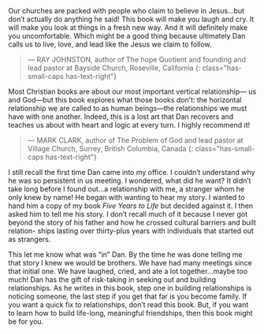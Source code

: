 <div markdown="1" class="book-intro">
Our churches are packed with people who claim to believe in Jesus...but don’t
actually do anything he said! This book will make you laugh and cry. It will
make you look at things in a fresh new way. And it will definitely make you
uncomfortable. Which might be a good thing because ultimately Dan calls us to
live, love, and lead like the Jesus we claim to follow.

> — RAY JOHNSTON, author of The hope Quotient and founding
> and lead pastor at Bayside Church, Roseville, California
{: class="has-small-caps has-text-right"}

Most Christian books are about our most important vertical relationship—
us and God—but this book explores what those books don’t: the horizontal
relationship we are called to as human beings—the relationships we must have
with one another. Indeed, this is a lost art that Dan recovers and teaches us
about with heart and logic at every turn. I highly recommend it!


> — MARK CLARK, author of The Problem of God and lead
> pastor at Village Church, Surrey, British Columbia, Canada
{: class="has-small-caps has-text-right"}

I still recall the first time Dan came into my office. I couldn’t understand why
he was so persistent in us meeting. I wondered, what did he want? It didn’t
take long before I found out...a relationship with me, a stranger whom he only
knew by name! He began with wanting to hear my story. I wanted to hand
him a copy of my book _Five Years to Life_ but decided against it. I then asked
him to tell me his story. I don’t recall much of it because I never got beyond
the story of his father and how he crossed cultural barriers and built relation-
ships lasting over thirty-plus years with individuals that started out as strangers.

This let me know what was “in” Dan. By the time he was done telling me that
story I knew we would be brothers. We have had many meetings since that initial
one. We have laughed, cried, and ate a lot together...maybe too much! Dan has
the gift of risk-taking in seeking out and building relationships. As he writes in
this book, step one in building relationships is noticing someone, the last step if
you get that far is you become family. If you want a quick fix to relationships,
don’t read this book. But, if you want to learn how to build life-long, meaningful
friendships, then this book might be for you.
</div>